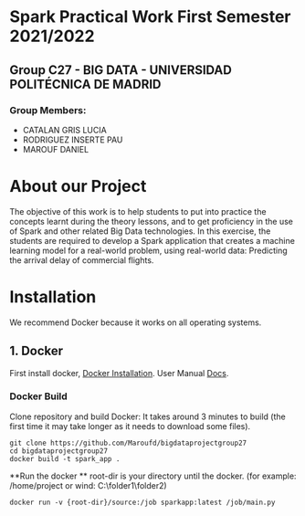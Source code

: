 # Spark Practical Work First Semester 2021/2022
## Group C27 - BIG DATA - UNIVERSIDAD POLITÉCNICA DE MADRID

### Group Members:
 * CATALAN GRIS LUCIA
 * RODRIGUEZ INSERTE PAU
 * MAROUF DANIEL

# About our Project

The objective of this work is to help students to put into practice the concepts learnt during the
theory lessons, and to get proficiency in the use of Spark and other related Big Data
technologies. In this exercise, the students are required to develop a Spark application that
creates a machine learning model for a real-world problem, using real-world data: Predicting the
arrival delay of commercial flights.


# Installation
We recommend Docker because it works on all operating systems.

## 1.  Docker
First install docker, [Docker Installation](https://docs.docker.com/engine/install/).
User Manual [Docs](https://docs.docker.com/desktop/windows/).


### Docker Build
Clone repository and build Docker: It takes around 3 minutes to build (the first time it may take longer as it needs to download some files).
```
git clone https://github.com/Maroufd/bigdataprojectgroup27
cd bigdataprojectgroup27
docker build -t spark_app .
```
**Run the docker **
root-dir is your directory until the docker. (for example: /home/project or wind: C:\folder1\folder2)
```
docker run -v {root-dir}/source:/job sparkapp:latest /job/main.py
```
